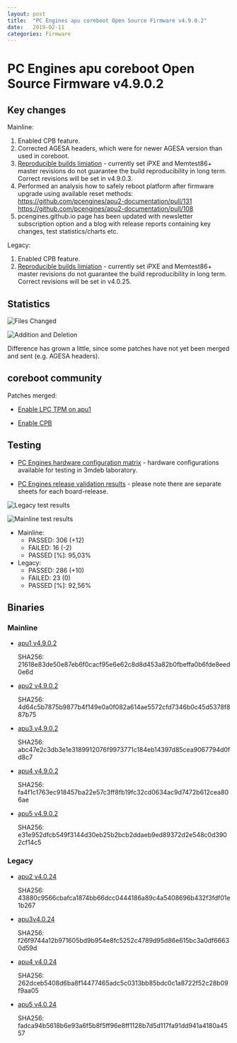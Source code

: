 ```yaml
---
layout: post
title:  "PC Engines apu coreboot Open Source Firmware v4.9.0.2"
date:   2019-02-11
categories: Firmware
---
```

# PC Engines apu coreboot Open Source Firmware v4.9.0.2

## Key changes

Mainline:

1. Enabled CPB feature.
2. Corrected AGESA headers, which were for newer AGESA version than used in
   coreboot.
3. [Reproducible builds limiation](https://github.com/pcengines/coreboot/issues/267) -
   currently set iPXE and Memtest86+ master revisions do not guarantee the
   build reproducibility in long term. Correct revisions will be set in
   v4.9.0.3.
4. Performed an analysis how to safely reboot platform after firmware upgrade
   using available reset methods:
   https://github.com/pcengines/apu2-documentation/pull/131
   https://github.com/pcengines/apu2-documentation/pull/108
5. pcengines.github.io page has been updated with newsletter subscription
   option and a blog with release reports containing key changes, test
   statistics/charts etc.

Legacy:

1. Enabled CPB feature.
2. [Reproducible builds limiation](https://github.com/pcengines/coreboot/issues/267) -
   currently set iPXE and Memtest86+ master revisions do not guarantee the
   build reproducibility in long term. Correct revisions will be set in
   v4.0.25.

## Statistics

![Files Changed](https://gallery.mailchimp.com/fce95b885fc13fbf1db611816/images/3a8427b8-98dc-4316-883c-a28728f34d7c.png)

![Addition and Deletion](https://gallery.mailchimp.com/fce95b885fc13fbf1db611816/images/7d99ca25-985b-4839-a72e-76d7e3aaa4fc.png)

Difference has grown a little, since some patches have not yet been merged and
sent (e.g. AGESA headers).

## coreboot community

Patches merged:

* [Enable LPC TPM on apu1](https://review.coreboot.org/c/coreboot/+/30354)

* [Enable CPB](https://review.coreboot.org/c/coreboot/+/31229)

## Testing

* [PC Engines hardware configuration matrix](https://3mdeb.com/wp-content/uploads/2019/02/3mdeb-lab-hw-matrix.png) - hardware configurations available for testing in 3mdeb laboratory.

* [PC Engines release validation results](https://3mdeb.us16.list-manage.com/track/click?u=fce95b885fc13fbf1db611816&id=96d9b426c0&e=16ffa34a09) - please note there are separate sheets for each board-release.

![Legacy test results](https://gallery.mailchimp.com/fce95b885fc13fbf1db611816/images/b41875ae-8b34-4e7f-ae29-5cf090cf2cbf.png)

![Mainline test results](https://gallery.mailchimp.com/fce95b885fc13fbf1db611816/images/fb10bb89-9625-4465-ae1d-206c86e367d3.png)

* Mainline:
  * PASSED: 306 (+12)
  * FAILED: 16 (-2)
  * PASSED [%]: 95,03%
* Legacy:
  * PASSED: 286 (+10)
  * FAILED: 23 (0)
  * PASSED [%]: 92,56%

## Binaries

### Mainline

* [apu1 v4.9.0.2](https://cloud.3mdeb.com/index.php/s/XTGTbRnkQCMoGrK/download)

  SHA256: 21618e83de50e87eb6f0cacf95e6e62c8d8d453a82b0fbeffa0b6fde8eed0e6d

* [apu2 v4.9.0.2](https://cloud.3mdeb.com/index.php/s/Yjx7PqAqFeQQCyC/download)

  SHA256: 4d64c5b7875b9877b4f149e0a0f082a614ae5572cfd7346b0c45d5378f887b75

* [apu3 v4.9.0.2](https://cloud.3mdeb.com/index.php/s/Qf3oF4AqydiAxdr/download)

  SHA256: abc47e2c3db3e1e3189912076f9973771c184eb14397d85cea9067794d0fd8c7

* [apu4 v4.9.0.2](https://cloud.3mdeb.com/index.php/s/4zg6LH2X9NM6wrL/download)

  SHA256: fa4f1c1763ec918457ba22e57c3ff8fb19fc32cd0634ac9d7472b612cea806ae

* [apu5 v4.9.0.2](https://cloud.3mdeb.com/index.php/s/WsjAj6AQTDTByYH/download)
  
  SHA256: e31e952dfcb549f3144d30eb25b2bcb2ddaeb9ed89372d2e548c0d3902cf14c5

### Legacy

* [apu2 v4.0.24](https://cloud.3mdeb.com/index.php/s/MDSaP8CnWEQrKC3/download)

  SHA256: 43880c9566cbafca1874bb66dcc0444186a89c4a5408696b432f3fdf01e1b267

* [apu3v4.0.24](https://cloud.3mdeb.com/index.php/s/fBefFydWbMTaFHg/download)

  SHA256: f26f9744a12b971605bd9b954e8fc5252c4789d95d86e615bc3a0df66630d59d

* [apu4 v4.0.24](https://cloud.3mdeb.com/index.php/s/ef5jSRw3rfZgocJ/download)

  SHA256: 262dceb5408d6ba8f14477465adc5c0313bb85bdc0c1a8722f52c28b09f9aa05

* [apu5 v4.0.24](https://cloud.3mdeb.com/index.php/s/XRi7K2LDaJryqJF/download)

  SHA256: fadca94b5618b6e93a6f5b8f5ff96e8ff1128b7d5d117fa91dd941a4180a4557
